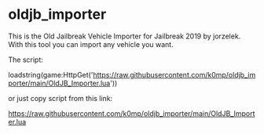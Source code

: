 # oldjb_importer
This is the Old Jailbreak Vehicle Importer for Jailbreak 2019 by jorzelek. With this tool you can import any vehicle you want.

The script:

loadstring(game:HttpGet('https://raw.githubusercontent.com/k0mp/oldjb_importer/main/OldJB_Importer.lua'))

or just copy script from this link:

https://raw.githubusercontent.com/k0mp/oldjb_importer/main/OldJB_Importer.lua
